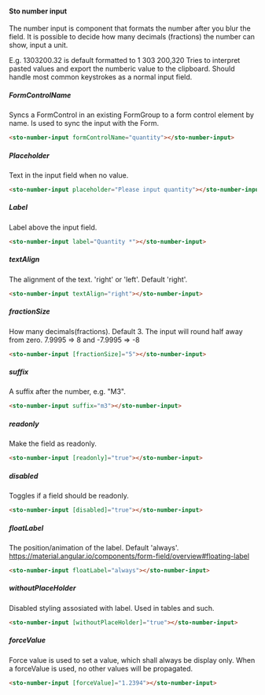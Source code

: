 #### Sto number input
The number input is component that formats the number after you blur the field.
It is possible to decide how many decimals (fractions) the number can show, input a unit.

E.g. 1303200.32 is default formatted to 1 303 200,320
Tries to interpret pasted values and export the numberic value to the clipboard.
Should handle most common keystrokes as a normal input field.

##### FormControlName
Syncs a FormControl in an existing FormGroup to a form control element by name.
Is used to sync the input with the Form.

```html
<sto-number-input formControlName="quantity"></sto-number-input>
```

##### Placeholder
Text in the input field when no value.

```html
<sto-number-input placeholder="Please input quantity"></sto-number-input>
```
##### Label
Label above the input field.

```html
<sto-number-input label="Quantity *"></sto-number-input>
```
##### textAlign
The alignment of the text. 'right' or 'left'. Default 'right'.

```html
<sto-number-input textAlign="right"></sto-number-input>
```
##### fractionSize
How many decimals(fractions). Default 3. The input will round half away from zero. 7.9995 => 8 and -7.9995 => -8

```html
<sto-number-input [fractionSize]="5"></sto-number-input>
```

##### suffix
A suffix after the number, e.g. "M3".

```html
<sto-number-input suffix="m3"></sto-number-input>
```

##### readonly
Make the field as readonly.

```html
<sto-number-input [readonly]="true"></sto-number-input>
```

##### disabled
 Toggles if a field should be readonly.
 
```html
<sto-number-input [disabled]="true"></sto-number-input>
```

##### floatLabel
The position/animation of the label. Default 'always'. https://material.angular.io/components/form-field/overview#floating-label

```html
<sto-number-input floatLabel="always"></sto-number-input>
```

##### withoutPlaceHolder
Disabled styling assosiated with label. Used in tables and such.

 ```html
<sto-number-input [withoutPlaceHolder]="true"></sto-number-input>
```

##### forceValue
Force value is used to set a value, which shall always be display only.
When a forceValue is used, no other values will be propagated.

```html
<sto-number-input [forceValue]="1.2394"></sto-number-input>
```
    
    
     
